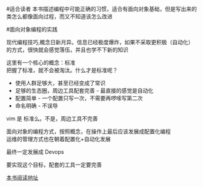 #适合读者
本书描述编程中可能正确的习惯，适合有面向对象基础，但是写出来的类怎么都像面向过程，而又不知道该怎么改进


#面向对象编程的实践

现代编程技巧,概念日新月异。信息已经极度爆炸，如果不采取更积极（自动化）的方式，很快就会感觉落伍，并且也学不下新的知识

这里有一个核心的概念：标准<br>
把握了标准，就不会被淘汰。什么才是标准呢？

* 使用人群足够大，甚至已经变成了常识
* 足够的生态圈，周边工具配套完善 - 最直接的感觉是自动化
* 配置简单 - 一个配置只写一次，不需要再啰嗦写第二次
* 命名明确 - 不误导


vim 是 标准么。不是，周边工具不完善

面向对象的编程方式，按照概念，在操作上最后应该发展成配置化编程<br>
运维的管理方式也在朝着配置化+自动化发展

最终一定发展成 Devops

要实现这个目标，配套的工具一定要完善

[本书阅读地址](https://xltxlm.gitbooks.io/object-oriented/content/)


